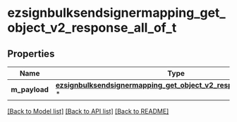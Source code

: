 # ezsignbulksendsignermapping_get_object_v2_response_all_of_t

## Properties
Name | Type | Description | Notes
------------ | ------------- | ------------- | -------------
**m_payload** | [**ezsignbulksendsignermapping_get_object_v2_response_m_payload_t**](ezsignbulksendsignermapping_get_object_v2_response_m_payload.md) \* |  | 

[[Back to Model list]](../README.md#documentation-for-models) [[Back to API list]](../README.md#documentation-for-api-endpoints) [[Back to README]](../README.md)


